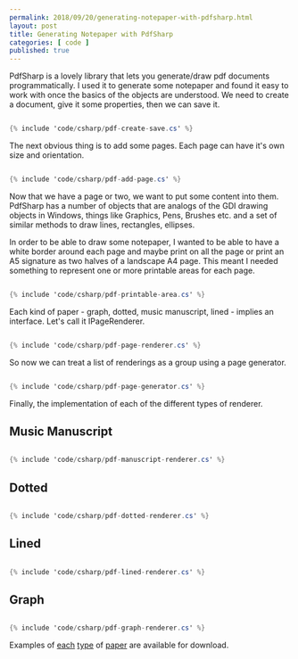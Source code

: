 ```yaml
---
permalink: 2018/09/20/generating-notepaper-with-pdfsharp.html
layout: post
title: Generating Notepaper with PdfSharp
categories: [ code ]
published: true
---
```


PdfSharp is a lovely library that lets you generate/draw pdf documents programmatically. I used it to generate some notepaper and found it 
easy to work with once the basics of the objects are understood. We need to create a document, give it some properties, then we can save it. 

~~~csharp 

{% include 'code/csharp/pdf-create-save.cs' %}

~~~

The next obvious thing is to add some pages. Each page can have it's own size and orientation.


~~~csharp 

{% include 'code/csharp/pdf-add-page.cs' %}

~~~

Now that we have a page or two, we want to put some content into them. PdfSharp has a number of objects that are analogs of the GDI drawing 
objects in Windows, things like Graphics, Pens, Brushes etc. and a set of similar methods to draw lines, rectangles, ellipses. 

In order to be able to draw some notepaper, I wanted to be able to have a white border around each page and maybe print on all the page or 
print an A5 signature as two halves of a landscape A4 page. This meant I needed something to represent one or more printable areas for each page.

~~~csharp 

{% include 'code/csharp/pdf-printable-area.cs' %}

~~~

Each kind of paper - graph, dotted, music manuscript, lined - implies an interface. Let's call it IPageRenderer.

~~~csharp 

{% include 'code/csharp/pdf-page-renderer.cs' %}

~~~

So now we can treat a list of renderings as a group using a page generator. 

~~~csharp 

{% include 'code/csharp/pdf-page-generator.cs' %}

~~~

Finally, the implementation of each of the different types of renderer.


## Music Manuscript


~~~csharp 

{% include 'code/csharp/pdf-manuscript-renderer.cs' %}

~~~


## Dotted

 
~~~csharp 

{% include 'code/csharp/pdf-dotted-renderer.cs' %}

~~~


## Lined 


~~~csharp 

{% include 'code/csharp/pdf-lined-renderer.cs' %}

~~~


## Graph


~~~csharp 

{% include 'code/csharp/pdf-graph-renderer.cs' %}

~~~

Examples of <a href="/downloads/Dotted-a4-portrait.pdf" alt="dotted">each<a/> 
<a href="/downloads/Graph-a4-portrait.pdf" alt="graph">type<a/> of 
<a href="/downloads/Manuscript-a4-portrait.pdf" alt="manuscript">paper<a/> are available for download.

